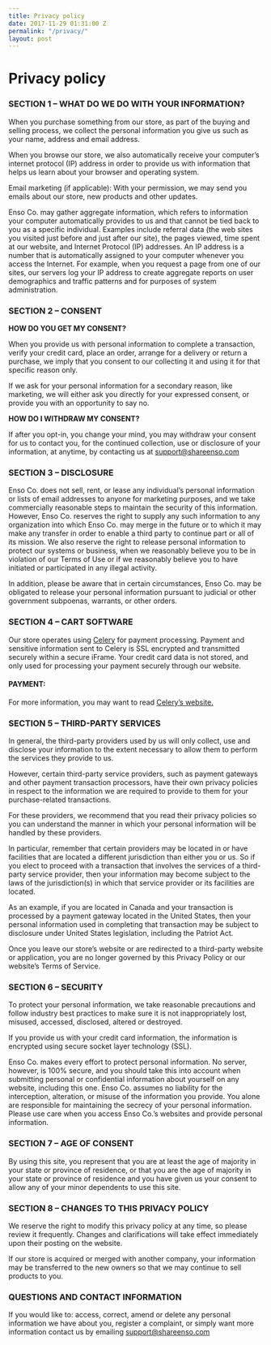 ```yaml
---
title: Privacy policy
date: 2017-11-29 01:31:00 Z
permalink: "/privacy/"
layout: post
---
```


# Privacy policy

### SECTION 1 – WHAT DO WE DO WITH YOUR INFORMATION?

When you purchase something from our store, as part of the buying and selling process, we collect the personal information you give us such as your name, address and email address.

When you browse our store, we also automatically receive your computer’s internet protocol (IP) address in order to provide us with information that helps us learn about your browser and operating system.

Email marketing (if applicable): With your permission, we may send you emails about our store, new products and other updates.

Enso Co. may gather aggregate information, which refers to information your computer automatically provides to us and that cannot be tied back to you as a specific individual. Examples include referral data (the web sites you visited just before and just after our site), the pages viewed, time spent at our website, and Internet Protocol (IP) addresses. An IP address is a number that is automatically assigned to your computer whenever you access the Internet. For example, when you request a page from one of our sites, our servers log your IP address to create aggregate reports on user demographics and traffic patterns and for purposes of system administration.

### SECTION 2 – CONSENT

**HOW DO YOU GET MY CONSENT?**

When you provide us with personal information to complete a transaction, verify your credit card, place an order, arrange for a delivery or return a purchase, we imply that you consent to our collecting it and using it for that specific reason only.

If we ask for your personal information for a secondary reason, like marketing, we will either ask you directly for your expressed consent, or provide you with an opportunity to say no.

**HOW DO I WITHDRAW MY CONSENT?**

If after you opt-in, you change your mind, you may withdraw your consent for us to contact you, for the continued collection, use or disclosure of your information, at anytime, by contacting us at support@shareenso.com

### SECTION 3 – DISCLOSURE

Enso Co. does not sell, rent, or lease any individual’s personal information or lists of email addresses to anyone for marketing purposes, and we take commercially reasonable steps to maintain the security of this information. However, Enso Co. reserves the right to supply any such information to any organization into which Enso Co. may merge in the future or to which it may make any transfer in order to enable a third party to continue part or all of its mission. We also reserve the right to release personal information to protect our systems or business, when we reasonably believe you to be in violation of our Terms of Use or if we reasonably believe you to have initiated or participated in any illegal activity.

In addition, please be aware that in certain circumstances, Enso Co. may be obligated to release your personal information pursuant to judicial or other government subpoenas, warrants, or other orders.

### SECTION 4 – CART SOFTWARE

Our store operates using [Celery](https://www.trycelery.com/) for payment processing. Payment and sensitive information sent to Celery is SSL encrypted and transmitted securely within a secure iFrame. Your credit card data is not stored, and only used for processing your payment securely through our website.

#### PAYMENT:

For more information, you may want to read [Celery’s website.](https://www.trycelery.com/)

### SECTION 5 – THIRD-PARTY SERVICES

In general, the third-party providers used by us will only collect, use and disclose your information to the extent necessary to allow them to perform the services they provide to us.

However, certain third-party service providers, such as payment gateways and other payment transaction processors, have their own privacy policies in respect to the information we are required to provide to them for your purchase-related transactions.

For these providers, we recommend that you read their privacy policies so you can understand the manner in which your personal information will be handled by these providers.

In particular, remember that certain providers may be located in or have facilities that are located a different jurisdiction than either you or us. So if you elect to proceed with a transaction that involves the services of a third-party service provider, then your information may become subject to the laws of the jurisdiction(s) in which that service provider or its facilities are located.

As an example, if you are located in Canada and your transaction is processed by a payment gateway located in the United States, then your personal information used in completing that transaction may be subject to disclosure under United States legislation, including the Patriot Act.

Once you leave our store’s website or are redirected to a third-party website or application, you are no longer governed by this Privacy Policy or our website’s Terms of Service.

### SECTION 6 – SECURITY

To protect your personal information, we take reasonable precautions and follow industry best practices to make sure it is not inappropriately lost, misused, accessed, disclosed, altered or destroyed.

If you provide us with your credit card information, the information is encrypted using secure socket layer technology (SSL).

Enso Co. makes every effort to protect personal information. No server, however, is 100% secure, and you should take this into account when submitting personal or confidential information about yourself on any website, including this one. Enso Co. assumes no liability for the interception, alteration, or misuse of the information you provide. You alone are responsible for maintaining the secrecy of your personal information. Please use care when you access Enso Co.’s websites and provide personal information.

### SECTION 7 – AGE OF CONSENT

By using this site, you represent that you are at least the age of majority in your state or province of residence, or that you are the age of majority in your state or province of residence and you have given us your consent to allow any of your minor dependents to use this site.

### SECTION 8 – CHANGES TO THIS PRIVACY POLICY

We reserve the right to modify this privacy policy at any time, so please review it frequently. Changes and clarifications will take effect immediately upon their posting on the website.

If our store is acquired or merged with another company, your information may be transferred to the new owners so that we may continue to sell products to you.

### QUESTIONS AND CONTACT INFORMATION

If you would like to: access, correct, amend or delete any personal information we have about you, register a complaint, or simply want more information contact us by emailing [support@shareenso.com](mailto:support@shareenso.com)

